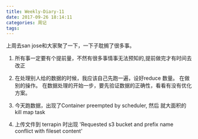 ```yaml
---
title: Weekly-Diary-11
date: 2017-09-26 18:14:11
categories: 周记
tags:
---
```

上周去san jose和大家聚了一下，一下子耽搁了很多事。

1. 所有事一定要有个提前量，不然有很多事情事无法预知的,提前做完才有时间去改正

2. 在处理别人给的数据的时候，我应该自己先跑一遍，设好reduce 数量。 在做别的操作。
在数据处理的开始一步，要先验证数据的正确性，看看有没有优化方案。

3. 今天跑数据，出现了Container preempted by scheduler, 然后 就大面积的kill map task

4. 上传文件到 terrapin 时出现 'Requested s3 bucket and prefix name conflict with fileset content'

